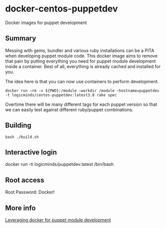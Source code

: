 # docker-centos-puppetdev
Docker images for puppet development 

## Summary
Messing with gems, bundler and various ruby installations can be a PITA when developing puppet module code. This docker image aims to remove that pain by putting everything you need for puppet module development inside a container. Best of all, everything is already cached and installed for you.

The idea here is that you can now use containers to perform development.

```shell
docker run –rm -v ${PWD}:/module –workdir /module –hostname=puppetdev -t logicminds/centos-puppetdev:latest3.8 rake spec
```

Overtime there will be many different tags for each puppet version so that we can easily test against different ruby/puppet combinations.

## Building
```shell
bash ./build.sh
```
## Interactive login
docker run -ti logicminds/puppetdev:latest /bin/bash

## Root access
Root Password: Docker!

## More info
[Leveraging docker for puppet module development](http://bit.ly/1cv8N71)
